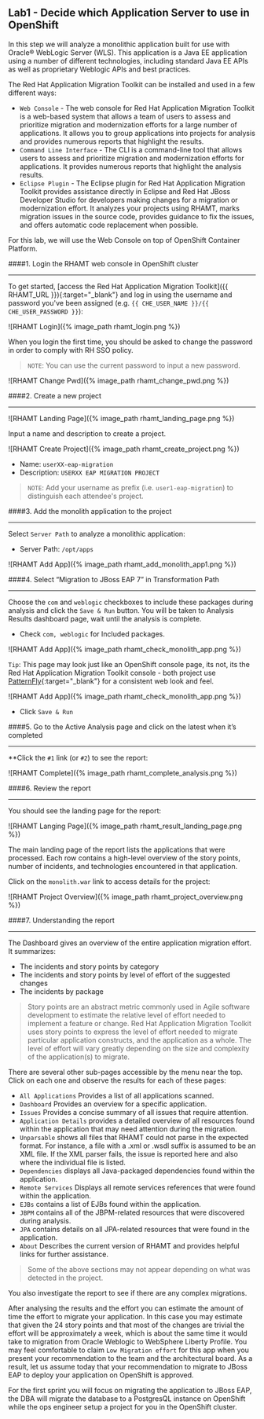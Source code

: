 ## Lab1 - Decide which Application Server to use in OpenShift

In this step we will analyze a monolithic application built for use with Oracle® WebLogic Server (WLS). This application is a Java EE application
using a number of different technologies, including standard Java EE APIs as well as proprietary Weblogic APIs and best practices.

The Red Hat Application Migration Toolkit can be installed and used in a few different ways:

* `Web Console` - The web console for Red Hat Application Migration Toolkit is a web-based system that allows a team of users to assess and prioritize migration and modernization efforts for a large number of applications. It allows you to group applications into projects for analysis and provides numerous reports that highlight the results.
* `Command Line Interface` - The CLI is a command-line tool that allows users to assess and prioritize migration and modernization efforts for applications. It provides numerous reports that highlight the analysis results.
* `Eclipse Plugin` - The Eclipse plugin for Red Hat Application Migration Toolkit provides assistance directly in Eclipse and Red Hat JBoss Developer Studio for developers making changes for a migration or modernization effort. It analyzes your projects using RHAMT, marks migration issues in the source code, provides guidance to fix the issues, and offers automatic code replacement when possible.

For this lab, we will use the Web Console on top of OpenShift Container Platform.

####1. Login the RHAMT web console in OpenShift cluster

---

To get started, [access the Red Hat Application Migration Toolkit]({{ RHAMT_URL }}){:target="_blank"} and log in using the username and password you've been assigned (e.g. `{{ CHE_USER_NAME }}/{{ CHE_USER_PASSWORD }}`):

![RHAMT Login]({% image_path rhamt_login.png %})

When you login the first time, you should be asked to change the password in order to comply with RH SSO policy.

> `NOTE`: You can use the current password to input a new password.

![RHAMT Change Pwd]({% image_path rhamt_change_pwd.png %})

####2. Create a new project

---

![RHAMT Landing Page]({% image_path rhamt_landing_page.png %})

Input a name and description to create a project.

![RHAMT Create Project]({% image_path rhamt_create_project.png %})

  * Name: `userXX-eap-migration`
  * Description: `USERXX EAP MIGRATION PROJECT`

> `NOTE`: Add your username as prefix (i.e. `user1-eap-migration`) to distinguish each attendee's project.

####3. Add the monolith application to the project

---

Select `Server Path` to analyze a monolithic application:

 * Server Path: `/opt/apps`

![RHAMT Add App]({% image_path rhamt_add_monolith_app1.png %})

####4. Select “Migration to JBoss EAP 7” in Transformation Path

---

Choose the `com` and `weblogic` checkboxes to include these packages during analysis and click the `Save & Run` button. You will be taken to Analysis Results dashboard page, wait until the analysis is complete.

 * Check `com, weblogic` for Included packages.

![RHAMT Add App]({% image_path rhamt_check_monolith_app.png %})

 `Tip`: This page may look just like an OpenShift console page, its not, its the Red Hat Application Migration Toolkit console - both project use [PatternFly](https://www.patternfly.org){:target="_blank"} for a consistent web look and feel.

![RHAMT Add App]({% image_path rhamt_check_monolith_app.png %})

  * Click `Save & Run`

####5. Go to the Active Analysis page and click on the latest when it’s completed

---

**Click the `#1` link (or `#2`) to see the report:

![RHAMT Complete]({% image_path rhamt_complete_analysis.png %})

####6. Review the report

---

You should see the landing page for the report:

![RHAMT Langing Page]({% image_path rhamt_result_landing_page.png %})

The main landing page of the report lists the applications that were processed. Each row contains a high-level overview of the story points, number of incidents, and technologies encountered in that application.

Click on the `monolith.war` link to access details for the project:

![RHAMT Project Overview]({% image_path rhamt_project_overview.png %})

####7. Understanding the report

---

The Dashboard gives an overview of the entire application migration effort. It summarizes:

* The incidents and story points by category
* The incidents and story points by level of effort of the suggested changes
* The incidents by package

> Story points are an abstract metric commonly used in Agile software development to estimate the relative level of effort needed to implement a feature or change.
> Red Hat Application Migration Toolkit uses story points to express the level of effort needed to migrate particular application constructs, and the application as
> a whole. The level of effort will vary greatly depending on the size and complexity of the application(s) to migrate.

There are several other sub-pages accessible by the menu near the top. Click on each one and observe the results for each of these pages:

* `All Applications` Provides a list of all applications scanned.
* `Dashboard` Provides an overview for a specific application.
* `Issues` Provides a concise summary of all issues that require attention.
* `Application Details` provides a detailed overview of all resources found within the application that may need attention during the migration.
* `Unparsable` shows all files that RHAMT could not parse in the expected format. For instance, a file with a .xml or .wsdl suffix is assumed to be an XML file. If the XML parser fails, the issue is reported here and also where the individual file is listed.
* `Dependencies` displays all Java-packaged dependencies found within the application.
* `Remote Services` Displays all remote services references that were found within the application.
* `EJBs` contains a list of EJBs found within the application.
* `JBPM` contains all of the JBPM-related resources that were discovered during analysis.
* `JPA` contains details on all JPA-related resources that were found in the application.
* `About` Describes the current version of RHAMT and provides helpful links for further assistance.

> Some of the above sections may not appear depending on what was detected in the project.

You also investigate the report to see if there are any complex migrations.

After analysing the results and the effort you can estimate the amount of time the effort to migrate your application. In this case you may estimate that given the 24 story points and that most of the changes are trivial the effort will be approximately a week, which is about the same time it would take to migration from Oracle Weblogic to WebSphere Liberty Profile. You may feel comfortable to claim `Low Migration effort` for this app when you present your recommendation to the team and the architectural board. As a result, let us assume today that your recommendation to migrate to JBoss EAP to deploy your application on OpenShift is approved.

For the first sprint you will focus on migrating the application to JBoss EAP, the DBA will migrate the database to a PostgresQL instance on OpenShift while the ops engineer setup a project for you in the OpenShift cluster.
